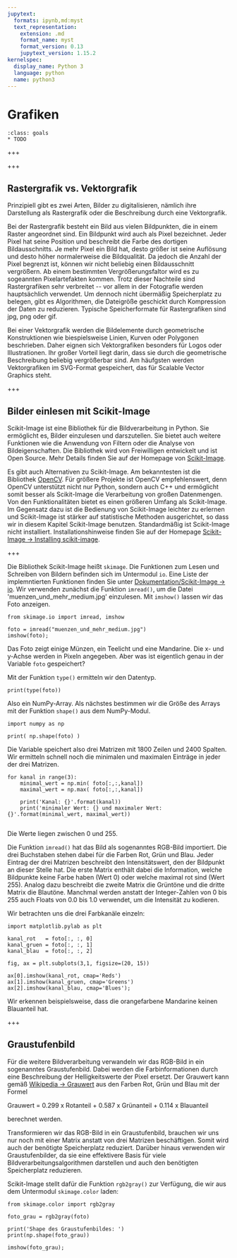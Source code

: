 ```yaml
---
jupytext:
  formats: ipynb,md:myst
  text_representation:
    extension: .md
    format_name: myst
    format_version: 0.13
    jupytext_version: 1.15.2
kernelspec:
  display_name: Python 3
  language: python
  name: python3
---
```


# Grafiken

```{admonition} Lernziele
:class: goals
* TODO
```

+++



+++

## Rastergrafik vs. Vektorgrafik

Prinzipiell gibt es zwei Arten, Bilder zu digitalisieren, nämlich ihre
Darstellung als Rastergrafik oder die Beschreibung durch eine Vektorgrafik.

Bei der Rastergrafik besteht ein Bild aus vielen Bildpunkten, die in einem
Raster angeordnet sind. Ein Bildpunkt wird auch als Pixel bezeichnet. Jeder
Pixel hat seine Position und beschreibt die Farbe des dortigen Bildausschnitts.
Je mehr Pixel ein Bild hat, desto größer ist seine Auflösung und desto höher
normalerweise die Bildqualität. Da jedoch die Anzahl der Pixel begrenzt ist,
können wir nicht beliebig einen Bildausschnitt vergrößern. Ab einem bestimmten
Vergrößerungsfaltor wird es zu sogeannten Pixelartefakten kommen. Trotz dieser
Nachteile sind Rastergrafiken sehr verbreitet -- vor allem in der Fotografie
werden hauptsächlich verwendet. Um dennoch nicht übermäßig Speicherplatz zu
belegen, gibt es Algorithmen, die Dateigröße geschickt durch Kompression der
Daten zu reduzieren. Typische Speicherformate für Rastergrafiken sind jpg, png
oder gif. 

Bei einer Vektorgrafik werden die Bildelemente durch geometrische Konstruktionen
wie biespielsweise Linien, Kurven oder Polygonen beschrieben. Daher eignen sich
Vektorgrafiken besonders für Logos oder Illustrationen. Ihr großer Vorteil liegt
darin, dass sie durch die geometrische Beschreibung beliebig vergrößerbar sind.
Am häufgsten werden Vektorgrafiken im SVG-Format gespeichert, das für Scalable
Vector Graphics steht.

+++

## Bilder einlesen mit Scikit-Image

Scikit-Image ist eine Bibliothek für die Bildverarbeitung in Python. Sie
ermöglicht es, Bilder einzulesen und darszutellen. Sie bietet auch weitere
Funktionen wie die Anwendung von Filtern oder die Analyse von Bildeigenschaften.
Die Bibliothek wird von Freiwilligen entwickelt und ist Open Source. Mehr
Details finden Sie auf der Homepage von
[Scikit-Image](https://scikit-image.org).

Es gibt auch Alternativen zu Scikit-Image. Am bekanntesten ist die Bibliothek
[OpenCV](https://opencv.org). Für größere Projekte ist OpenCV empfehlenswert,
denn OpenCV unterstützt nicht nur Python, sondern auch C++ und ermöglicht somit
besser als Scikit-Image die Verarbeitung von großen Datenmengen. Von den
Funktionalitäten bietet es einen größeren Umfang als Scikit-Image. Im Gegensatz
dazu ist die Bedienung von Scikit-Image leichter zu erlernen und Scikit-Image
ist stärker auf statistische Methoden ausgerichtet, so dass wir in diesem
Kapitel Scikit-Image benutzen. Standardmäßig ist Scikit-Image nicht installiert.
Installationshinweise finden Sie auf der Homepage [Scikit-Image → Installing
scikit-image](https://scikit-image.org/docs/dev/install.html).

+++

Die Bibliothek Scikit-Image heißt `skimage`. Die Funktionen zum Lesen und
Schreiben von Bildern befinden sich im Untermodul `io`. Eine Liste der
implemntierten Funktionen finden Sie unter [Dokumentation/Scikit-Image →
io](https://scikit-image.org/docs/stable/api/skimage.io.html). Wir verwenden
zunächst die Funktion `imread()`, um die Datei 'muenzen_und_mehr_medium.jpg'
einzulesen. Mit `imshow()` lassen wir das Foto anzeigen.

```{code-cell} ipython3
from skimage.io import imread, imshow                                             

foto = imread("muenzen_und_mehr_medium.jpg")   
imshow(foto);                                
```

Das Foto zeigt einige Münzen, ein Teelicht und eine Mandarine. Die x- und y-Achse werden in Pixeln angegeben. Aber was ist eigentlich genau in der Variable `foto` gespeichert?

Mit der Funktion `type()` ermitteln wir den Datentyp.

```{code-cell} ipython3
print(type(foto))
```

Also ein NumPy-Array. Als nächstes bestimmen wir die Größe des Arrays mit der
Funktion `shape()` aus dem NumPy-Modul.

```{code-cell} ipython3
import numpy as np

print( np.shape(foto) )
```

Die Variable speichert also drei Matrizen mit 1800 Zeilen und 2400 Spalten. Wir ermitteln schnell noch die minimalen und maximalen Einträge in jeder der drei Matrizen.

```{code-cell} ipython3
for kanal in range(3):
    minimal_wert = np.min( foto[:,:,kanal])
    maximal_wert = np.max( foto[:,:,kanal])

    print('Kanal: {}'.format(kanal))
    print('minimaler Wert: {} und maximaler Wert: {}'.format(minimal_wert, maximal_wert))
   
```

Die Werte liegen zwischen 0 und 255.

Die Funktion `imread()` hat das Bild als sogenanntes RGB-Bild importiert. Die
drei Buchstaben stehen dabei für die Farben Rot, Grün und Blau. Jeder Eintrag
der drei Matrizen beschreibt den Intensitätswert, den der Bildpunkt an dieser
Stelle hat. Die erste Matrix enthält dabei die Information, welche Bildpunkte
keine Farbe haben (Wert 0) oder welche maximal rot sind (Wert 255). Analog dazu
beschreibt die zweite Matrix die Grüntöne und die dritte Matrix die Blautöne.
Manchmal werden anstatt der Integer-Zahlen von 0 bis 255 auch Floats von 0.0 bis
1.0 verwendet, um die Intensität zu kodieren.

Wir betrachten uns die drei Farbkanäle einzeln:

```{code-cell} ipython3
import matplotlib.pylab as plt

kanal_rot   = foto[:, :, 0]
kanal_gruen = foto[:, :, 1]
kanal_blau  = foto[:, :, 2]

fig, ax = plt.subplots(3,1, figsize=(20, 15))

ax[0].imshow(kanal_rot, cmap='Reds')
ax[1].imshow(kanal_gruen, cmap='Greens')
ax[2].imshow(kanal_blau, cmap='Blues');
```

Wir erkennen beispielsweise, dass die orangefarbene Mandarine keinen Blauanteil
hat.

+++

## Graustufenbild

Für die weitere Bildverarbeitung verwandeln wir das RGB-Bild in ein sogenanntes
Graustufenbild. Dabei werden die Farbinformationen durch eine Beschreibung der
Helligkeitswerte der Pixel ersetzt. Der Grauwert kann gemäß [Wikipedia →
Grauwert](https://de.wikipedia.org/wiki/Grauwert) aus den Farben Rot, Grün und
Blau mit der Formel

Grauwert = 0.299 x Rotanteil + 0.587 x Grünanteil + 0.114 x Blauanteil

berechnet werden.

Transformieren wir das RGB-Bild in ein Graustufenbild, brauchen wir uns nur noch
mit einer Matrix anstatt von drei Matrizen beschäftigen. Somit wird auch der
benötigte Speicherplatz reduziert. Darüber hinaus verwenden wir
Graustufenbilder, da sie eine effektivere Basis für viele
Bildverarbeitungsalgorithmen darstellen und auch den benötigten Speicherplatz
reduzieren.

Scikit-Image stellt dafür die Funktion `rgb2gray()` zur Verfügung, die wir aus
dem Untermodul `skimage.color` laden:

```{code-cell} ipython3
from skimage.color import rgb2gray

foto_grau = rgb2gray(foto)

print('Shape des Graustufenbildes: ')
print(np.shape(foto_grau))

imshow(foto_grau);
```
